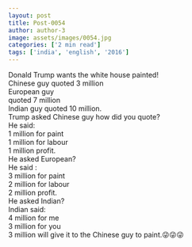 ```yaml
---
layout: post
title: Post-0054
author: author-3
image: assets/images/0054.jpg
categories: ['2 min read']
tags: ['india', 'english', '2016']
---
```

Donald Trump wants the white house painted!  <br>
 Chinese guy quoted 3 million  <br>
 European guy  <br>
 quoted 7 million  <br>
 Indian guy quoted 10 million.  <br>
 Trump asked Chinese guy how did you quote?  <br>
 He said:  <br>
 1 million for paint  <br>
 1 million for labour  <br>
 1 million profit.  <br>
 He asked European?  <br>
 He said :  <br>
 3 million for paint  <br>
 2 million for labour  <br>
 2 million profit.  <br>
 He asked Indian?  <br>
 Indian said:  <br>
 4 million for me  <br>
 3 million for you  <br>
 3 million will give it to the Chinese guy to paint.😜😜😜